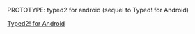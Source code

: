 PROTOTYPE: typed2 for android (sequel to Typed! for Android)

[Typed2! for Android](https://github.com/episode6/typed2)




